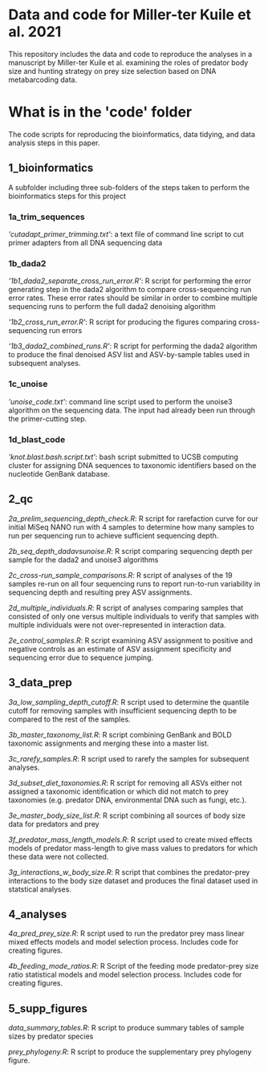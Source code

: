 # Data and code for Miller-ter Kuile et al. 2021

This repository includes the data and code to reproduce the analyses in a manuscript by Miller-ter Kuile et al. examining the roles of predator body size and hunting strategy on prey size selection based on DNA metabarcoding data. 

# What is in the 'code' folder

The code scripts for reproducing the bioinformatics, data tidying, and data analysis steps in this paper. 

## 1_bioinformatics

A subfolder including three sub-folders of the steps taken to perform the bioinformatics steps for this project

### 1a_trim_sequences

*'cutadapt_primer_trimming.txt'*: a text file of command line script to cut primer adapters from all DNA sequencing data

### 1b_dada2

*'1b1_dada2_separate_cross_run_error.R'*: R script for performing the error generating step in the dada2 algorithm to compare cross-sequencing run error rates. These error rates should be similar in order to combine multiple sequencing runs to perform the full dada2 denoising algorithm

*'1b2_cross_run_error.R'*: R script for producing the figures comparing cross-sequencing run errors

*'1b3_dada2_combined_runs.R'*: R script for performing the dada2 algorithm to produce the final denoised ASV list and ASV-by-sample tables used in subsequent analyses.

### 1c_unoise

*'unoise_code.txt'*: command line script used to perform the unoise3 algorithm on the sequencing data. The input had already been run through the primer-cutting step.

### 1d_blast_code

*'knot.blast.bash.script.txt'*: bash script submitted to UCSB computing cluster for assigning DNA sequences to taxonomic identifiers based on the nucleotide GenBank database.

## 2_qc

*2a_prelim_sequencing_depth_check.R*: R script for rarefaction curve for our initial MiSeq NANO run with 4 samples to determine how many samples to run per sequencing run to achieve sufficient sequencing depth. 

*2b_seq_depth_dadavsunoise.R*: R script comparing sequencing depth per sample for the dada2 and unoise3 algorithms

*2c_cross-run_sample_comparisons.R*: R script of analyses of the 19 samples re-run on all four sequencing runs to report run-to-run variability in sequencing depth and resulting prey ASV assignments.

*2d_multiple_individuals.R*: R script of analyses comparing samples that consisted of only one versus multiple individuals to verify that samples with multiple individuals were not over-represented in interaction data.

*2e_control_samples.R*: R script examining ASV assignment to positive and negative controls as an estimate of ASV assignment specificity and sequencing error due to sequence jumping. 

## 3_data_prep

*3a_low_sampling_depth_cutoff.R*: R script used to determine the quantile cutoff for removing samples with insufficient sequencing depth to be compared to the rest of the samples.

*3b_master_taxonomy_list.R*: R script combining GenBank and BOLD taxonomic assignments and merging these into a master list. 

*3c_rarefy_samples.R*: R script used to rarefy the samples for subsequent analyses.

*3d_subset_diet_taxonomies.R*: R script for removing all ASVs either not assigned a taxonomic identification or which did not match to prey taxonomies (e.g. predator DNA, environmental DNA such as fungi, etc.).

*3e_master_body_size_list.R*: R script combining all sources of body size data for predators and prey

*3f_predator_mass_length_models.R*: R script used to create mixed effects models of predator mass-length to give mass values to predators for which these data were not collected.

*3g_interactions_w_body_size.R*: R script that combines the predator-prey interactions to the body size dataset and produces the final dataset used in statstical analyses. 

## 4_analyses

*4a_pred_prey_size.R*: R script used to run the predator prey mass linear mixed effects models and model selection process. Includes code for creating figures. 

*4b_feeding_mode_ratios.R*: R Script of the feeding mode predator-prey size ratio statistical models and model selection process. Includes code for creating figures.

## 5_supp_figures

*data_summary_tables.R*: R script to produce summary tables of sample sizes by predator species

*prey_phylogeny.R*: R script to produce the supplementary prey phylogeny figure.